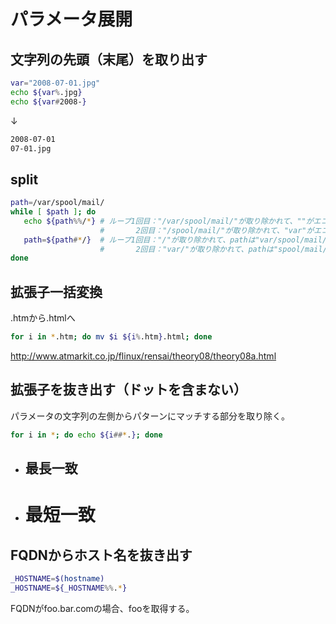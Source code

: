﻿# パラメータ展開

## 文字列の先頭（末尾）を取り出す

```bash
var="2008-07-01.jpg"
echo ${var%.jpg}
echo ${var#2008-}
```

↓ 

```bash
2008-07-01
07-01.jpg
```

## split

```bash
path=/var/spool/mail/
while [ $path ]; do
   echo ${path%%/*} # ループ1回目："/var/spool/mail/"が取り除かれて、""がエコーされる 
                    #       2回目："/spool/mail/"が取り除かれて、"var"がエコーされる
   path=${path#*/}  # ループ1回目："/"が取り除かれて、pathは"var/spool/mail/"になる
                    #       2回目："var/"が取り除かれて、pathは"spool/mail/"になる
done
```

## 拡張子一括変換
.htmから.htmlへ

```bash
for i in *.htm; do mv $i ${i%.htm}.html; done
```

http://www.atmarkit.co.jp/flinux/rensai/theory08/theory08a.html

## 拡張子を抜き出す（ドットを含まない）
パラメータの文字列の左側からパターンにマッチする部分を取り除く。

```bash
for i in *; do echo ${i##*.}; done
```

- ## 最長一致
- # 最短一致

## FQDNからホスト名を抜き出す

```bash
_HOSTNAME=$(hostname)
_HOSTNAME=${_HOSTNAME%%.*}
```

FQDNがfoo.bar.comの場合、fooを取得する。
